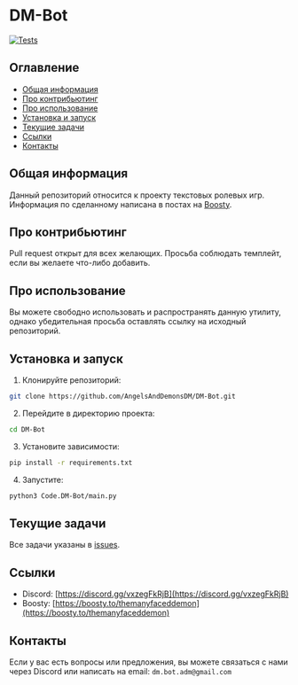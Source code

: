 # DM-Bot

[![Tests](https://github.com/AngelsAndDemonsDM/DM-Bot/actions/workflows/unittest.yml/badge.svg?branch=master)](https://github.com/AngelsAndDemonsDM/DM-Bot/actions/workflows/unittest.yml)

## Оглавление
- [Общая информация](#общая-информация)
- [Про контрибьютинг](#про-контрибьютинг)
- [Про использование](#про-использование)
- [Установка и запуск](#установка-и-запуск)
- [Текущие задачи](#текущие-задачи)
- [Ссылки](#ссылки)
- [Контакты](#контакты)

## Общая информация
Данный репозиторий относится к проекту текстовых ролевых игр.<br>
Информация по сделанному написана в постах на [Boosty](https://boosty.to/themanyfaceddemon).

## Про контрибьютинг
Pull request открыт для всех желающих. Просьба соблюдать темплейт, если вы желаете что-либо добавить.

## Про использование
Вы можете свободно использовать и распространять данную утилиту, однако убедительная просьба оставлять ссылку на исходный репозиторий.

## Установка и запуск
1. Клонируйте репозиторий:
```sh
git clone https://github.com/AngelsAndDemonsDM/DM-Bot.git
```

2. Перейдите в директорию проекта:
```sh
cd DM-Bot
```

3. Установите зависимости:
```sh
pip install -r requirements.txt
```

4. Запустите:
```sh
python3 Code.DM-Bot/main.py
```

## Текущие задачи
Все задачи указаны в [issues](https://github.com/AngelsAndDemonsDM/DM-Bot/issues).

## Ссылки
- Discord: [https://discord.gg/vxzegFkRjB](https://discord.gg/vxzegFkRjB)  
- Boosty: [https://boosty.to/themanyfaceddemon](https://boosty.to/themanyfaceddemon)

## Контакты
Если у вас есть вопросы или предложения, вы можете связаться с нами через Discord или написать на email: `dm.bot.adm@gmail.com`
